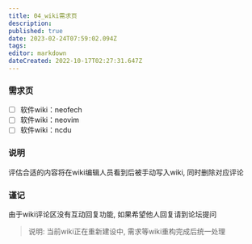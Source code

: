 ```yaml
---
title: 04_wiki需求页
description: 
published: true
date: 2023-02-24T07:59:02.094Z
tags: 
editor: markdown
dateCreated: 2022-10-17T02:27:31.647Z
---
```


### 需求页

- [ ] 软件wiki：neofech
- [ ] 软件wiki：neovim
- [ ] 软件wiki：ncdu

### 说明

评估合适的内容将在wiki编辑人员看到后被手动写入wiki, 同时删除对应评论

### 谨记

由于wiki评论区没有互动回复功能, 如果希望他人回复请到论坛提问

> 说明: 当前wiki正在重新建设中, 需求等wiki重构完成后统一处理
